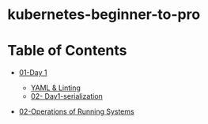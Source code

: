 # kubernetes-beginner-to-pro

# Table of Contents

- [01-Day 1](docs/)

  - [YAML & Linting](docs/day_1_yaml_and_linting.md)
  - [02- Day1-serialization](docs/day1_serialization.md)


- [02-Operations of Running Systems](docs/)
